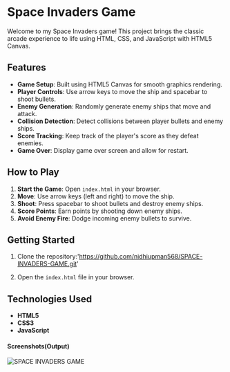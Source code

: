 
# Space Invaders Game

Welcome to my Space Invaders game! This project brings the classic arcade experience to life using HTML, CSS, and JavaScript with HTML5 Canvas.

## Features

- **Game Setup**: Built using HTML5 Canvas for smooth graphics rendering.
- **Player Controls**: Use arrow keys to move the ship and spacebar to shoot bullets.
- **Enemy Generation**: Randomly generate enemy ships that move and attack.
- **Collision Detection**: Detect collisions between player bullets and enemy ships.
- **Score Tracking**: Keep track of the player's score as they defeat enemies.
- **Game Over**: Display game over screen and allow for restart.

## How to Play

1. **Start the Game**: Open `index.html` in your browser.
2. **Move**: Use arrow keys (left and right) to move the ship.
3. **Shoot**: Press spacebar to shoot bullets and destroy enemy ships.
4. **Score Points**: Earn points by shooting down enemy ships.
5. **Avoid Enemy Fire**: Dodge incoming enemy bullets to survive.

## Getting Started

1. Clone the repository:'https://github.com/nidhiupman568/SPACE-INVADERS-GAME.git'
   
2. Open the `index.html` file in your browser.

## Technologies Used

- **HTML5**
- **CSS3**
- **JavaScript**

#### Screenshots(Output)

![SPACE INVADERS GAME](https://github.com/nidhiupman568/SPACE-INVADERS-GAME/assets/130860182/06f8c751-f3f8-4dfc-92b7-e32d23928a42)
